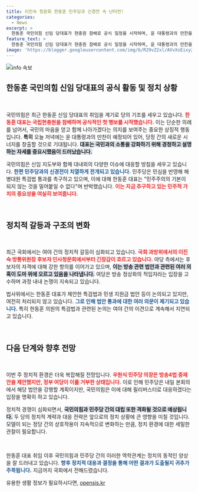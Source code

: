 ```yaml
---
title: 이진숙 청문회 한동훈 민주당과 신경전 속 난타전!
categories:
  - News
excerpt: >
  한동훈 국민의힘 신임 당대표가 현충원 참배로 공식 일정을 시작하며, 윤 대통령과의 만찬을 앞두고 민심을 얻기 위한 다짐을 밝혔습니다. 민주당과의 신경전도 본격화되며, 정치적 긴장이 고조되고 있습니다.
feature_text: >
  한동훈 국민의힘 신임 당대표가 현충원 참배로 공식 일정을 시작하며, 윤 대통령과의 만찬을 앞두고 민심을 얻기 위한 다짐을 밝혔습니다. 민주당과의 신경전도 본격화되며, 정치적 긴장이 고조되고 있습니다.
image: 'https://blogger.googleusercontent.com/img/b/R29vZ2xl/AVvXsEixyZcFfHzMRdzZMjFBmAUKJYCLCGyLL1o632UiGVXcaFdKo_bkvkuCioo0uUKlGfBVcT3P84aROyZIXSBEx3Aw5nCQ3pTgDom1WDC4m8eifvWiAmWEEVb4x6G_l8C0QH225ldMjyaFvpxGEBGNO37VmDTDMHGhJPq73UglMfDca1-0aw/s1600/blogspot.png'
---
```


<p><img src="https://blogger.googleusercontent.com/img/b/R29vZ2xl/AVvXsEixyZcFfHzMRdzZMjFBmAUKJYCLCGyLL1o632UiGVXcaFdKo_bkvkuCioo0uUKlGfBVcT3P84aROyZIXSBEx3Aw5nCQ3pTgDom1WDC4m8eifvWiAmWEEVb4x6G_l8C0QH225ldMjyaFvpxGEBGNO37VmDTDMHGhJPq73UglMfDca1-0aw/s1600/blogspot.png" alt="info 속보" /></p>

<h2 data-ke-size="size26">한동훈 국민의힘 신임 당대표의 공식 활동 및 정치 상황</h2>

<p data-ke-size="size16">&nbsp;</p>

<p>국민의힘은 최근 한동훈 신임 당대표의 취임을 계기로 당의 기조를 세우고 있습니다. <b><span style="color: #ee2323;">한동훈 대표는 국립현충원을 참배하며 공식적인 첫 행보를 시작했습니다.</span></b> 이는 단순한 의례를 넘어서, 국민의 마음을 얻고 함께 나아가겠다는 의지를 보여주는 중요한 상징적 행동입니다.  <strong>특히</strong> 오늘 저녁에는 윤 대통령과의 만찬이 예정되어 있어, 당정 간의 새로운 시너지를 창출할 것으로 기대됩니다. <b><span style="background-color: #21538527;">대표는 국민과의 소통을 강화하기 위해 경청하고 설명하는 자세를 중요시했음이 드러났습니다.</span></b> </p>

<p>국민의힘은 신임 지도부와 함께 대내외의 다양한 이슈에 대응할 방침을 세우고 있습니다. <b><span style="color: #1a5490;">한편 민주당과의 신경전이 치열하게 전개되고 있습니다.</span></b> 민주당은 민심을 반영해 해병대원 특검법 통과를 촉구하고 있으며, 이에 대해 한동훈 대표는 "민주주의의 기본이 되지 않는 것을 밀어붙일 수 없다"며 반박했습니다. <b><span style="color: #ee2323;">이는 지금 추구하고 있는 민주적 가치의 중요성을 여실히 보여줍니다.</span></b></p>

<p data-ke-size="size16">&nbsp;</p>

<h2 data-ke-size="size26">정치적 갈등과 구조의 변화</h2>

<p data-ke-size="size16">&nbsp;</p>

<p>최근 국회에서는 여야 간의 정치적 갈등이 심화되고 있습니다. <b><span style="color: #ee2323;">국회 과방위에서의 이진숙 방통위원장 후보자 인사청문회에서부터 긴장감이 흐르고 있습니다.</span></b> 야당 측에서는 후보자의 자격에 대해 강한 항의를 이어가고 있으며, <b><span style="background-color: #21538527;">이는 방송 관련 법안과 관련된 여러 의혹이 도마 위에 오르고 있음을 나타냅니다.</span></b> 여당은 방송 정상화의 적임자라는 입장을 고수하며 과정 내내 논쟁이 지속되고 있습니다.</p>

<p>법사위에서는 한동훈 대표가 제안한 특검법과 민생 지원금 법안 등이 논의되고 있지만, 여전히 처리되지 않고 있습니다. <b><span style="color: #1a5490;">그로 인해 법안 통과에 대한 여러 의문이 제기되고 있습니다.</span></b> 특히 한동훈 의원의 특검법과 관련된 논의는 여야 간의 이견으로 계속해서 지연되고 있습니다.</p>

<p data-ke-size="size16">&nbsp;</p>

<h2 data-ke-size="size26">다음 단계와 향후 전망</h2>

<p data-ke-size="size16">&nbsp;</p>

<p>이번 주 정치적 환경은 더욱 복잡해질 전망입니다. <b><span style="color: #ee2323;">우원식 민주당 의장은 방송4법 중재안을 제안했지만, 정부 여당이 이를 거부한 상태입니다.</span></b> 이로 인해 민주당은 내일 본회의에서 해당 법안을 강행할 계획이지만, 국민의힘은 이에 대해 필리버스터로 대응하겠다는 입장을 명확히 하고 있습니다.</p>

<p>정치적 경쟁이 심화되면서, <b><span style="background-color: #21538527;">국민의힘과 민주당 간의 대립 또한 격화될 것으로 예상됩니다.</span></b> 두 당의 정치적 계략과 대응 전략은 앞으로의 정치 상황에 큰 영향을 미칠 것입니다. 모델이 되는 정당 간의 상호작용이 지속적으로 변화하는 만큼, 정치 환경에 대한 세밀한 관찰이 필요합니다.</p>

<p data-ke-size="size16">&nbsp;</p>

<p>한동훈 대표 취임 이후 국민의힘과 민주당 간의 이러한 역학관계는 정치의 동적인 양상을 잘 드러내고 있습니다. <b><span style="color: #1a5490;">향후 정치적 대응과 결정을 통해 어떤 결과가 도출될지 귀추가 주목됩니다.</span></b> 지금까지 국회에서 전해드렸습니다.</p>
유용한 생활 정보가 필요하시다면, <a href="https://opensis.kr" rel="dofollow">opensis.kr</a>


